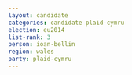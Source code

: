 ```yaml
---
layout: candidate
categories: candidate plaid-cymru
election: eu2014
list-rank: 3
person: ioan-bellin
region: wales
party: plaid-cymru
---
```

